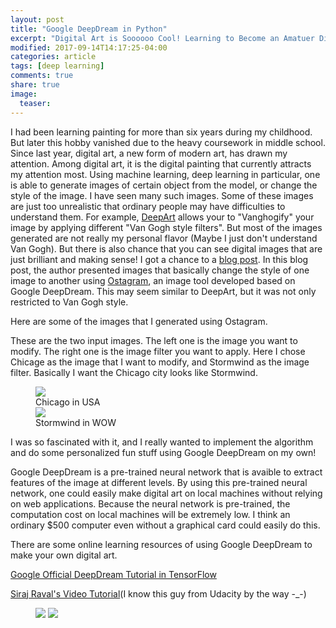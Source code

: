 ```yaml
---
layout: post
title: "Google DeepDream in Python"
excerpt: "Digital Art is Soooooo Cool! Learning to Become an Amatuer Digital Artist."
modified: 2017-09-14T14:17:25-04:00
categories: article
tags: [deep learning]
comments: true
share: true
image:
  teaser: 
---
```


I had been learning painting for more than six years during my childhood. But later this hobby vanished due to the heavy coursework in middle school. Since last year, digital art, a new form of modern art, has drawn my attention. Among digital art, it is the digital painting that currently attracts my attention most. Using machine learning, deep learning in particular, one is able to generate images of certain object from the model, or change the style of the image. I have seen many such images. Some of these images are just too unrealistic that ordinary people may have difficulties to understand them. For example, [DeepArt](https://deepart.io/) allows your to "Vanghogify" your image by applying different "Van Gogh style filters". But most of the images generated are not really my personal flavor (Maybe I just don't understand Van Gogh). But there is also chance that you can see digital images that are just brilliant and making sense! I got a chance to a [blog post](https://www.boredpanda.com/inceptionism-neural-network-deep-dream-art/). In this blog post, the author presented images that basically change the style of one image to another using [Ostagram](http://www.ostagram.ru/static_pages/lenta?last_days=30), an image tool developed based on Google DeepDream. This may seem similar to DeepArt, but it was not only restricted to Van Gogh style. 

Here are some of the images that I generated using Ostagram.

These are the two input images. The left one is the image you want to modify. The right one is the image filter you want to apply. Here I chose Chicage as the image that I want to modify, and Stormwind as the image filter. Basically I want the Chicago city looks like Stormwind.

<figure class="half">
    <img src = "{{ site.url }}/images/articles/2017-09-14-Google-DeepDream-Python/chicago.jpg">
    <figcaption>Chicago in USA</figcaption>
    <img src = "{{ site.url }}/images/articles/2017-09-14-Google-DeepDream-Python/stormwind.jpg">
    <figcaption>Stormwind in WOW</figcaption>
</figure>


I was so fascinated with it, and I really wanted to implement the algorithm and do some personalized fun stuff using Google DeepDream on my own!

Google DeepDream is a pre-trained neural network that is avaible to extract features of the image at different levels. By using this pre-trained neural network, one could easily make digital art on local machines without relying on web applications. Because the neural network is pre-trained, the computation cost on local machines will be extremely low. I think an ordinary $500 computer even without a graphical card could easily do this.


There are some online learning resources of using Google DeepDream to make your own digital art.

[Google Official DeepDream Tutorial in TensorFlow](https://github.com/tensorflow/tensorflow/blob/master/tensorflow/examples/tutorials/deepdream/deepdream.ipynb) 

[Siraj Raval's Video Tutorial](https://www.youtube.com/watch?v=MrBzgvUNr4w)(I know this guy from Udacity by the way -_-)

<figure class="half">
    <img src = "{{ site.url }}/images/articles/2017-09-14-Google-DeepDream-Python/chicago.jpg">
    <img src = "{{ site.url }}/images/articles/2017-09-14-Google-DeepDream-Python/stormwind.jpg">
</figure>
